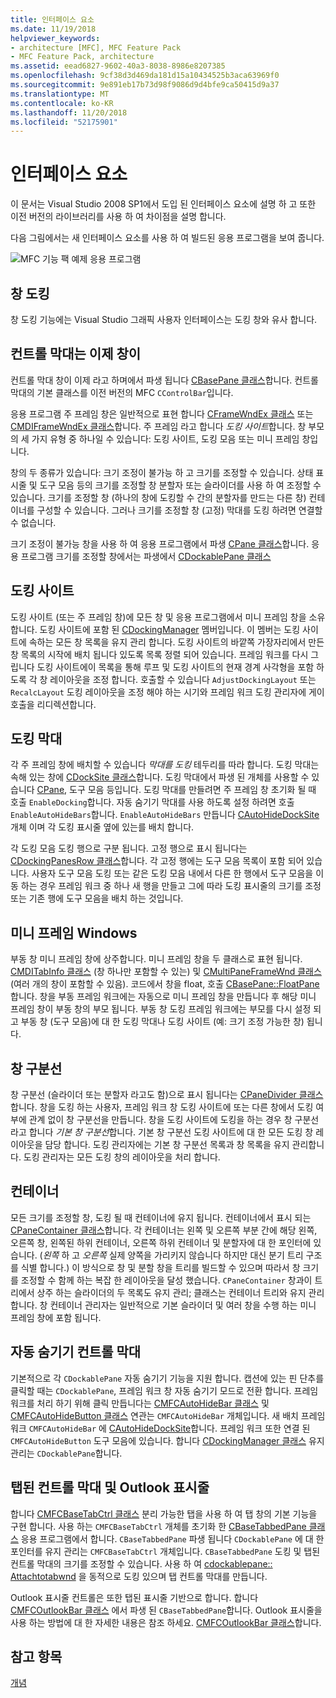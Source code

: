 ```yaml
---
title: 인터페이스 요소
ms.date: 11/19/2018
helpviewer_keywords:
- architecture [MFC], MFC Feature Pack
- MFC Feature Pack, architecture
ms.assetid: eead6827-9602-40a3-8038-8986e8207385
ms.openlocfilehash: 9cf38d3d469da181d15a10434525b3aca63969f0
ms.sourcegitcommit: 9e891eb17b73d98f9086d9d4bfe9ca50415d9a37
ms.translationtype: MT
ms.contentlocale: ko-KR
ms.lasthandoff: 11/20/2018
ms.locfileid: "52175901"
---
```

# <a name="interface-elements"></a>인터페이스 요소

이 문서는 Visual Studio 2008 SP1에서 도입 된 인터페이스 요소에 설명 하 고 또한 이전 버전의 라이브러리를 사용 하 여 차이점을 설명 합니다.

다음 그림에서는 새 인터페이스 요소를 사용 하 여 빌드된 응용 프로그램을 보여 줍니다.

![MFC 기능 팩 예제 응용 프로그램](../mfc/media/mfc_featurepack.png "MFC 기능 팩 예제 응용 프로그램")

## <a name="window-docking"></a>창 도킹

창 도킹 기능에는 Visual Studio 그래픽 사용자 인터페이스는 도킹 창와 유사 합니다.

## <a name="control-bars-are-now-panes"></a>컨트롤 막대는 이제 창이

컨트롤 막대 창이 이제 라고 하며에서 파생 됩니다 [CBasePane 클래스](../mfc/reference/cbasepane-class.md)합니다. 컨트롤 막대의 기본 클래스를 이전 버전의 MFC `CControlBar`입니다.

응용 프로그램 주 프레임 창은 일반적으로 표현 합니다 [CFrameWndEx 클래스](../mfc/reference/cframewndex-class.md) 또는 [CMDIFrameWndEx 클래스](../mfc/reference/cmdiframewndex-class.md)합니다. 주 프레임 라고 합니다 *도킹 사이트*합니다. 창 부모의 세 가지 유형 중 하나일 수 있습니다: 도킹 사이트, 도킹 모음 또는 미니 프레임 창입니다.

창의 두 종류가 있습니다: 크기 조정이 불가능 하 고 크기를 조정할 수 있습니다. 상태 표시줄 및 도구 모음 등의 크기를 조정할 창 분할자 또는 슬라이더를 사용 하 여 조정할 수 있습니다. 크기를 조정할 창 (하나의 창에 도킹할 수 간의 분할자를 만드는 다른 창) 컨테이너를 구성할 수 있습니다. 그러나 크기를 조정할 창 (고정) 막대를 도킹 하려면 연결할 수 없습니다.

크기 조정이 불가능 창을 사용 하 여 응용 프로그램에서 파생 [CPane 클래스](../mfc/reference/cpane-class.md)합니다.  응용 프로그램 크기를 조정할 창에서는 파생에서 [CDockablePane 클래스](../mfc/reference/cdockablepane-class.md)

## <a name="dock-site"></a>도킹 사이트

도킹 사이트 (또는 주 프레임 창)에 모든 창 및 응용 프로그램에서 미니 프레임 창을 소유합니다. 도킹 사이트에 포함 된 [CDockingManager](../mfc/reference/cdockingmanager-class.md) 멤버입니다. 이 멤버는 도킹 사이트에 속하는 모든 창 목록을 유지 관리 합니다. 도킹 사이트의 바깥쪽 가장자리에서 만든 창 목록의 시작에 배치 됩니다 있도록 목록 정렬 되어 있습니다. 프레임 워크를 다시 그립니다 도킹 사이트에이 목록을 통해 루프 및 도킹 사이트의 현재 경계 사각형을 포함 하도록 각 창 레이아웃을 조정 합니다. 호출할 수 있습니다 `AdjustDockingLayout` 또는 `RecalcLayout` 도킹 레이아웃을 조정 해야 하는 시기와 프레임 워크 도킹 관리자에 게이 호출을 리디렉션합니다.

## <a name="dock-bars"></a>도킹 막대

각 주 프레임 창에 배치할 수 있습니다 *막대를 도킹* 테두리를 따라 합니다. 도킹 막대는 속해 있는 창에 [CDockSite 클래스](../mfc/reference/cdocksite-class.md)합니다. 도킹 막대에서 파생 된 개체를 사용할 수 있습니다 [CPane](../mfc/reference/cpane-class.md), 도구 모음 등입니다. 도킹 막대를 만들려면 주 프레임 창 초기화 될 때 호출 `EnableDocking`합니다. 자동 숨기기 막대를 사용 하도록 설정 하려면 호출 `EnableAutoHideBars`합니다. `EnableAutoHideBars` 만듭니다 [CAutoHideDockSite](../mfc/reference/cautohidedocksite-class.md) 개체 이며 각 도킹 표시줄 옆에 있는를 배치 합니다.

각 도킹 모음 도킹 행으로 구분 됩니다. 고정 행으로 표시 됩니다는 [CDockingPanesRow 클래스](../mfc/reference/cdockingpanesrow-class.md)합니다. 각 고정 행에는 도구 모음 목록이 포함 되어 있습니다. 사용자 도구 모음 도킹 또는 같은 도킹 모음 내에서 다른 한 행에서 도구 모음을 이동 하는 경우 프레임 워크 중 하나 새 행을 만들고 그에 따라 도킹 표시줄의 크기를 조정 또는 기존 행에 도구 모음을 배치 하는 것입니다.

## <a name="mini-frame-windows"></a>미니 프레임 Windows

부동 창 미니 프레임 창에 상주합니다. 미니 프레임 창을 두 클래스로 표현 됩니다. [CMDITabInfo 클래스](../mfc/reference/cmditabinfo-class.md) (창 하나만 포함할 수 있는) 및 [CMultiPaneFrameWnd 클래스](../mfc/reference/cmultipaneframewnd-class.md) (여러 개의 창이 포함할 수 있음). 코드에서 창을 float, 호출 [CBasePane::FloatPane](../mfc/reference/cbasepane-class.md#floatpane)합니다. 창을 부동 프레임 워크에는 자동으로 미니 프레임 창을 만듭니다 후 해당 미니 프레임 창이 부동 창의 부모 됩니다. 부동 창 도킹 프레임 워크에는 부모를 다시 설정 되 고 부동 창 (도구 모음)에 대 한 도킹 막대나 도킹 사이트 (예: 크기 조정 가능한 창) 됩니다.

## <a name="pane-dividers"></a>창 구분선

창 구분선 (슬라이더 또는 분할자 라고도 함)으로 표시 됩니다는 [CPaneDivider 클래스](../mfc/reference/cpanedivider-class.md)합니다. 창을 도킹 하는 사용자, 프레임 워크 창 도킹 사이트에 또는 다른 창에서 도킹 여부에 관계 없이 창 구분선을 만듭니다. 창을 도킹 사이트에 도킹을 하는 경우 창 구분선 라고 합니다 *기본 창 구분선*합니다. 기본 창 구분선 도킹 사이트에 대 한 모든 도킹 창 레이아웃을 담당 합니다. 도킹 관리자에는 기본 창 구분선 목록과 창 목록을 유지 관리합니다. 도킹 관리자는 모든 도킹 창의 레이아웃을 처리 합니다.

## <a name="containers"></a>컨테이너

모든 크기를 조정할 창, 도킹 될 때 컨테이너에 유지 됩니다. 컨테이너에서 표시 되는 [CPaneContainer 클래스](../mfc/reference/cpanecontainer-class.md)합니다. 각 컨테이너는 왼쪽 및 오른쪽 부분 간에 해당 왼쪽, 오른쪽 창, 왼쪽된 하위 컨테이너, 오른쪽 하위 컨테이너 및 분할자에 대 한 포인터에 있습니다. (*왼쪽* 하 고 *오른쪽* 실제 양쪽을 가리키지 않습니다 하지만 대신 분기 트리 구조를 식별 합니다.) 이 방식으로 창 및 분할 창을 트리를 빌드할 수 있으며 따라서 창 크기를 조정할 수 함께 하는 복잡 한 레이아웃을 달성 했습니다. `CPaneContainer` 창과이 트리에서 상주 하는 슬라이더의 두 목록도 유지 관리; 클래스는 컨테이너 트리와 유지 관리 합니다. 창 컨테이너 관리자는 일반적으로 기본 슬라이더 및 여러 창을 수행 하는 미니 프레임 창에 포함 됩니다.

## <a name="auto-hide-control-bars"></a>자동 숨기기 컨트롤 막대

기본적으로 각 `CDockablePane` 자동 숨기기 기능을 지원 합니다. 캡션에 있는 핀 단추를 클릭할 때는 `CDockablePane`, 프레임 워크 창 자동 숨기기 모드로 전환 합니다. 프레임 워크를 처리 하기 위해 클릭 만듭니다는 [CMFCAutoHideBar 클래스](../mfc/reference/cmfcautohidebar-class.md) 및 [CMFCAutoHideButton 클래스](../mfc/reference/cmfcautohidebutton-class.md) 연관는 `CMFCAutoHideBar` 개체입니다. 새 배치 프레임 워크 `CMFCAutoHideBar` 에 [CAutoHideDockSite](../mfc/reference/cautohidedocksite-class.md)합니다. 프레임 워크 또한 연결 된 `CMFCAutoHideButton` 도구 모음에 있습니다. 합니다 [CDockingManager 클래스](../mfc/reference/cdockingmanager-class.md) 유지 관리는 `CDockablePane`합니다.

## <a name="tabbed-control-bars-and-outlook-bars"></a>탭된 컨트롤 막대 및 Outlook 표시줄

합니다 [CMFCBaseTabCtrl 클래스](../mfc/reference/cmfcbasetabctrl-class.md) 분리 가능한 탭을 사용 하 여 탭 창의 기본 기능을 구현 합니다. 사용 하는 `CMFCBaseTabCtrl` 개체를 초기화 한 [CBaseTabbedPane 클래스](../mfc/reference/cbasetabbedpane-class.md) 응용 프로그램에서 합니다. `CBaseTabbedPane` 파생 됩니다 `CDockablePane` 에 대 한 포인터를 유지 관리는 `CMFCBaseTabCtrl` 개체입니다. `CBaseTabbedPane` 도킹 및 탭된 컨트롤 막대의 크기를 조정할 수 있습니다. 사용 하 여 [cdockablepane:: Attachtotabwnd](../mfc/reference/cdockablepane-class.md#attachtotabwnd) 을 동적으로 도킹 있으며 탭 컨트롤 막대를 만듭니다.

Outlook 표시줄 컨트롤은 또한 탭된 표시줄 기반으로 합니다. 합니다 [CMFCOutlookBar 클래스](../mfc/reference/cmfcoutlookbar-class.md) 에서 파생 된 `CBaseTabbedPane`합니다. Outlook 표시줄을 사용 하는 방법에 대 한 자세한 내용은 참조 하세요. [CMFCOutlookBar 클래스](../mfc/reference/cmfcoutlookbar-class.md)합니다.

## <a name="see-also"></a>참고 항목

[개념](../mfc/mfc-concepts.md)

